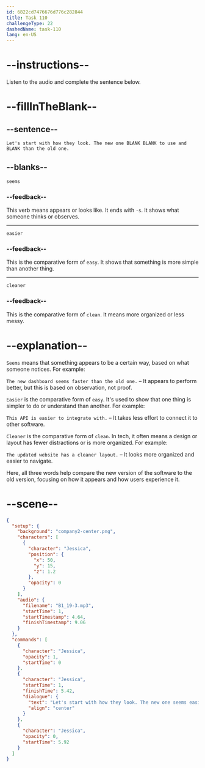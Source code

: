 ```yaml
---
id: 6822cd7476676d776c282844
title: Task 110
challengeType: 22
dashedName: task-110
lang: en-US
---
```


<!-- (Audio) Jessica: Let's start with how they look. The new one seems easier to use and cleaner than the old one. -->

# --instructions--

Listen to the audio and complete the sentence below.

# --fillInTheBlank--

## --sentence--

`Let's start with how they look. The new one BLANK BLANK to use and BLANK than the old one.`

## --blanks--

`seems`

### --feedback--

This verb means appears or looks like. It ends with `-s`. It shows what someone thinks or observes.

---

`easier`

### --feedback--

This is the comparative form of `easy`. It shows that something is more simple than another thing.

---

`cleaner`

### --feedback--

This is the comparative form of `clean`. It means more organized or less messy.

# --explanation--

`Seems` means that something appears to be a certain way, based on what someone notices. For example:

`The new dashboard seems faster than the old one.` – It appears to perform better, but this is based on observation, not proof.

`Easier` is the comparative form of `easy`. It's used to show that one thing is simpler to do or understand than another. For example:

`This API is easier to integrate with.` – It takes less effort to connect it to other software.

`Cleaner` is the comparative form of `clean`. In tech, it often means a design or layout has fewer distractions or is more organized. For example:

`The updated website has a cleaner layout.` – It looks more organized and easier to navigate.

Here, all three words help compare the new version of the software to the old version, focusing on how it appears and how users experience it.

# --scene--

```json
{
  "setup": {
    "background": "company2-center.png",
    "characters": [
      {
        "character": "Jessica",
        "position": {
          "x": 50,
          "y": 15,
          "z": 1.2
        },
        "opacity": 0
      }
    ],
    "audio": {
      "filename": "B1_19-3.mp3",
      "startTime": 1,
      "startTimestamp": 4.64,
      "finishTimestamp": 9.06
    }
  },
  "commands": [
    {
      "character": "Jessica",
      "opacity": 1,
      "startTime": 0
    },
    {
      "character": "Jessica",
      "startTime": 1,
      "finishTime": 5.42,
      "dialogue": {
        "text": "Let's start with how they look. The new one seems easier to use and cleaner than the old one.",
        "align": "center"
      }
    },
    {
      "character": "Jessica",
      "opacity": 0,
      "startTime": 5.92
    }
  ]
}
```
